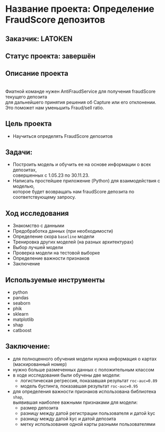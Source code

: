# Название проекта: Определение FraudScore депозитов
## Заказчик: LATOKEN
## Статус проекта: завершён
## Описание проекта
<br>Фиатной команде нужен AntiFraudService для получения fraudScore текущего депозита 
<br>для дальнейшего принятия решения об Capture или его отклонении. 
<br>Это поможет нам уменьшить Fraud/sell ratio.
## Цель проекта
- Научиться определять FraudScore депозитов
## Задачи:
- Построить модель и обучить ее на основе информации о всех депозитах, <br>совершенных с 1.05.23 по 30.11.23. 
- Написать простейшее приложение (Python) для взаимодействия с моделью, <br>которое будет возвращать нам fraudScore депозита по соответствующему запросу.
## Ход исследования
- Знакомство с данными
- Предобработка данных (при необходимости)
- Определение скора `baseline` модели
- Тренировка других моделей (на разных архитектурах)
- Выбор лучшей модели
- Проверка модели на тестовой выборке
- Определение важности признаков
- Заключение
## Используемые инструменты
- python
- pandas
- seaborn
- phik
- sklearn
- matplotlib
- shap
- catboost
## Заключение:
- для полноценного обучения модели нужна информация о картах (маскированный номер)
- нужно больше размеченных данных с положительным классом
- в ходе исследования были обучены две модели:
  - логистическая регрессия, показавшая результат `roc-auc=0.89`
  - модель бустинга, показавшая результат `roc-auc=0.95`
- для определения важности признаков использована библиотека `shap`,
  <br>выявившая наиболее важными признаками для модели:
  - размер депозита
  - разницу между датой регистрации пользователя и датой kyc
  - разницу между датой kyc и датой депозита
  - метку использования одной карты разными пользователями
